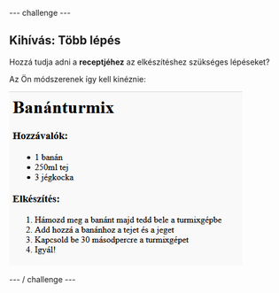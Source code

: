 \--- challenge \---

## Kihívás: Több lépés

Hozzá tudja adni a **receptjéhez** az elkészítéshez szükséges lépéseket?

Az Ön módszerenek így kell kinéznie:

![screenshot](images/recipe-more-method.png)

\--- / challenge \---